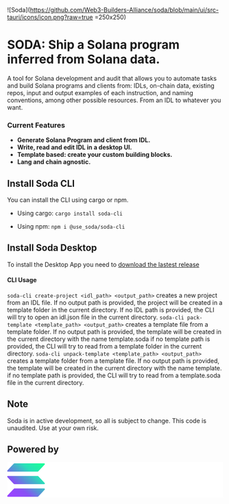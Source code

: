 ![Soda](https://github.com/Web3-Builders-Alliance/soda/blob/main/ui/src-tauri/icons/icon.png?raw=true =250x250)

# SODA: Ship a Solana program inferred from Solana data.

A tool for Solana development and audit that allows you to automate tasks and build Solana programs and clients from: IDLs, on-chain data, existing repos, input and output examples of each instruction, and naming conventions, among other possible resources.
From an IDL to whatever you want.

### Current Features

- **Generate Solana Program and client from IDL.**
- **Write, read and edit IDL in a desktop UI.** 
- **Template based: create your custom building blocks.**
- **Lang and chain agnostic.**

## Install Soda CLI

You can install the CLI using cargo or npm.

- Using cargo:
`cargo install soda-cli`

- Using npm:
`npm i @use_soda/soda-cli`

## Install Soda Desktop

To install the Desktop App you need to [download the lastest release](https://github.com/Web3-Builders-Alliance/soda/releases)

#### CLI Usage

`soda-cli create-project <idl_path> <output_path>`
creates a new project from an IDL file.
If no output path is provided, the project will be created in a template folder in the current directory.
If no IDL path is provided, the CLI will try to open an idl.json file in the current directory.
`soda-cli pack-template <template_path> <output_path>`
creates a template file from a template folder.
If no output path is provided, the template will be created in the current directory with the name template.soda
if no template path is provided, the CLI will try to read from a template folder in the current directory.
`soda-cli unpack-template <template_path> <output_path>`
creates a template folder from a template file.
If no output path is provided, the template will be created in the current directory with the name template.
if no template path is provided, the CLI will try to read from a template.soda file in the current directory.

## Note

Soda is in active development, so all is subject to change.
This code is unaudited.
Use at your own risk.

## Powered by
![The Solana Foundation](https://github.com/Web3-Builders-Alliance/soda/blob/main/ui/public/solana.svg?raw=true)